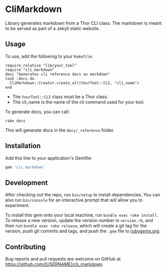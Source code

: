 # CliMarkdown

Library generates markdown from a Thor CLI class.  The markdown is meant to be served as part of a Jekyll static website.

## Usage

To use, add the following to your `Rakefile`:

    require_relative "lib/your_tool"
    require "cli_markdown"
    desc "Generates cli reference docs as markdown"
    task :docs do
      CliMarkdown::Creator.create_all(YourTool::CLI, "cli_name")
    end

* The `YourTool::CLI` class must be a Thor class.
* The cli_name is the name of the cli command used for your tool.

To generate docs, you can call:

    rake docs

This will generate docs in the `docs/_reference` folder.

## Installation

Add this line to your application's Gemfile:

```ruby
gem 'cli_markdown'
```

## Development

After checking out the repo, run `bin/setup` to install dependencies. You can also run `bin/console` for an interactive prompt that will allow you to experiment.

To install this gem onto your local machine, run `bundle exec rake install`. To release a new version, update the version number in `version.rb`, and then run `bundle exec rake release`, which will create a git tag for the version, push git commits and tags, and push the `.gem` file to [rubygems.org](https://rubygems.org).

## Contributing

Bug reports and pull requests are welcome on GitHub at https://github.com/[USERNAME]/cli_markdown.
